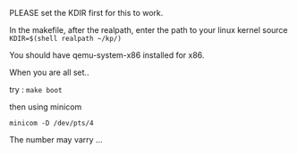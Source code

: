 PLEASE set the KDIR first for this to work.

In the makefile, after the realpath, enter the path to your linux kernel source
`KDIR=$(shell realpath ~/kp/)`

You should have qemu-system-x86 installed for x86.

When you are all set..

try :
`make boot`

then using minicom


`minicom -D /dev/pts/4`

The number may varry ...

